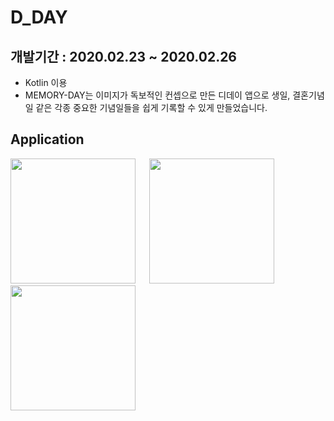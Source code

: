 # D_DAY
## 개발기간 : 2020.02.23 ~ 2020.02.26
- Kotlin 이용
- MEMORY-DAY는 이미지가 독보적인 컨셉으로 만든 디데이 앱으로 생일, 결혼기념일 같은 각종 중요한 기념일들을 쉽게 기록할 수 있게 만들었습니다.

## Application
<div>
<img width="200" src="https://user-images.githubusercontent.com/45057493/102852714-33b64880-4462-11eb-8ded-d45587b2cb14.jpg">
&emsp;
<img width="200" src="https://user-images.githubusercontent.com/45057493/102852712-331db200-4462-11eb-8218-bd55b69e15bb.jpg">
&emsp;
<img width="200" src="https://user-images.githubusercontent.com/45057493/102852711-32851b80-4462-11eb-8a7c-cc3c82213614.jpg">
</div>
